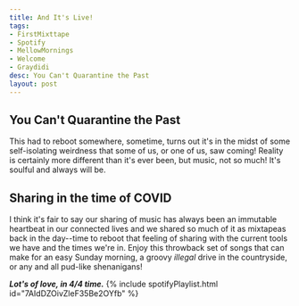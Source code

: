 ```yaml
---
title: And It's Live!
tags:
- FirstMixttape
- Spotify
- MellowMornings
- Welcome
- Graydidi
desc: You Can't Quarantine the Past
layout: post
---
```

## You Can't Quarantine the Past
This had to reboot somewhere, sometime, turns out it's in the midst of some self-isolating weirdness that some of us, or one of us, saw coming! Reality is certainly more different than it's ever been, but music, not so much! It's soulful and always will be.

<!-- more -->
## Sharing in the time of COVID
I think it's fair to say our sharing of music has always been an immutable heartbeat in our connected lives and we shared so much of it as mixtapeas back in the day--time to reboot that feeling of sharing with the current tools we have and the times we're in. Enjoy this throwback set of songs that can make for an easy Sunday morning, a groovy *illegal* drive in the countryside, or any and all pud-like shenanigans! 

***Lot's of love, in 4/4 time.***
{% include spotifyPlaylist.html id="7AIdDZOivZleF35Be2OYfb" %}
